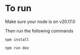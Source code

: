 # To run

Make sure your node is on v20.17.0

Then run the following commands

```
npm install

npm run dev
```
